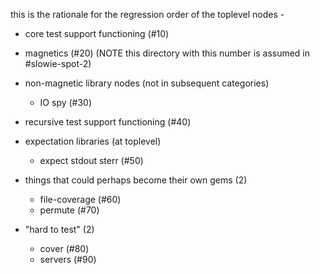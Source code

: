 this is the rationale for the regression order of the toplevel nodes -

  - core test support functioning (#10)

  - magnetics (#20) (NOTE this directory with this number is assumed in #slowie-spot-2)

  - non-magnetic library nodes (not in subsequent categories)
    - IO spy (#30)

  - recursive test support functioning (#40)

  - expectation libraries (at toplevel)
    - expect stdout sterr (#50)

  - things that could perhaps become their own gems (2)
    - file-coverage (#60)
    - permute (#70)

  - "hard to test" (2)
    - cover (#80)
    - servers (#90)
